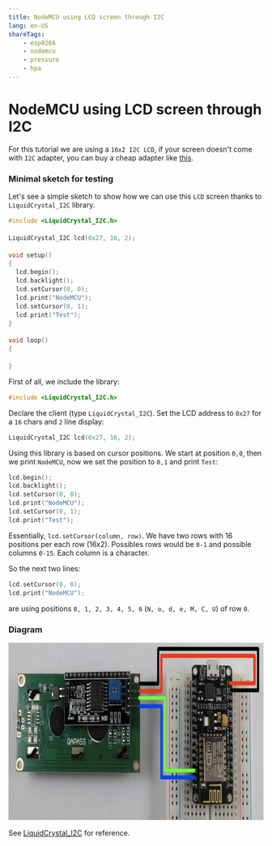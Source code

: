 ```yaml
---
title: NodeMCU using LCD screen through I2C
lang: en-US
shareTags:
    - esp8266
    - nodemcu
    - pressure
    - hpa
---
```


<social-share />

# NodeMCU using LCD screen through I2C

For this tutorial we are using a `16x2 I2C LCD`, if your screen doesn't come with `I2C` adapter, you can buy a cheap adapter like [this](https://www.amazon.es/dp/B01MFB4743/ref=cm_sw_r_tw_dp_U_x_5Ln5Eb54DJ9P0).

### Minimal sketch for testing

Let's see a simple sketch to show how we can use this `LCD` screen thanks to `LiquidCrystal_I2C` library.

```c
#include <LiquidCrystal_I2C.h>

LiquidCrystal_I2C lcd(0x27, 16, 2);

void setup()
{
  lcd.begin();
  lcd.backlight();  
  lcd.setCursor(0, 0);
  lcd.print("NodeMCU");
  lcd.setCursor(0, 1);
  lcd.print("Test");
}

void loop()
{

}
```

First of all, we include the library:

```c
#include <LiquidCrystal_I2C.h>
```

Declare the client (type `LiquidCrystal_I2C`). Set the LCD address to `0x27` for a `16` chars and `2` line display:

```c
LiquidCrystal_I2C lcd(0x27, 16, 2);
```

Using this library is based on cursor positions. We start at position `0,0`, then we print `NodeMCU`, now we set the position to `0,1` and print `Test`:

```c
lcd.begin();
lcd.backlight();  
lcd.setCursor(0, 0);
lcd.print("NodeMCU");
lcd.setCursor(0, 1);
lcd.print("Test");
```

Essentially, `lcd.setCursor(column, row)`. We have two rows with 16 positions per each row (16x2). Possibles rows would be `0-1` and possible columns `0-15`. Each column is a character. 

So the next two lines:

```c
lcd.setCursor(0, 0);
lcd.print("NodeMCU");
```

are using positions `0, 1, 2, 3, 4, 5, 6` (`N, o, d, e, M, C, U`) of row `0`.

### Diagram

<img class="image-center" src="/nodemcu-lcd/diagram.png" height="350" width="auto" >

See [LiquidCrystal_I2C](https://github.com/lucasmaziero/LiquidCrystal_I2C) for reference.

<Disqus/>